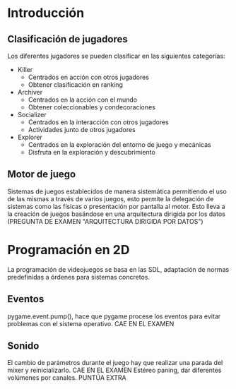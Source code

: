 # Introducción
## Clasificación de jugadores
Los diferentes jugadores se pueden clasificar en las siguientes categorías:
- Killer
	- Centrados en acción con otros jugadores
	- Obtener clasificación en ranking
- Archiver
	- Centrados en la acción con el mundo
	- Obtener coleccionables y condecoraciones
- Socializer
	- Centrados en la interacción con otros jugadores
	- Actividades junto de otros jugadores
- Explorer
	- Centrados en la exploración del entorno de juego y mecánicas
	- Disfruta en la exploración y descubrimiento
## Motor de juego
Sistemas de juegos establecidos de manera sistemática permitiendo el uso de las mismas a través de varios juegos, esto permite la delegación de sistemas como las físicas o presentación por pantalla al motor. Esto lleva a la creación de juegos basándose en una arquitectura dirigida por los datos (PREGUNTA DE EXAMEN "ARQUITECTURA DIRIGIDA POR DATOS")
# Programación en 2D
La programación de videojuegos se basa en las SDL, adaptación de normas predefinidas a órdenes para sistemas concretos.


## Eventos
pygame.event.pump(), hace que pygame procese los eventos para evitar problemas con el sistema operativo. CAE EN EL EXAMEN
## Sonido
El cambio de parámetros durante el juego hay que realizar una parada del mixer y reinicializarlo. CAE EN EL EXAMEN
Estéreo paning, dar diferentes volúmenes por canales. PUNTÚA EXTRA